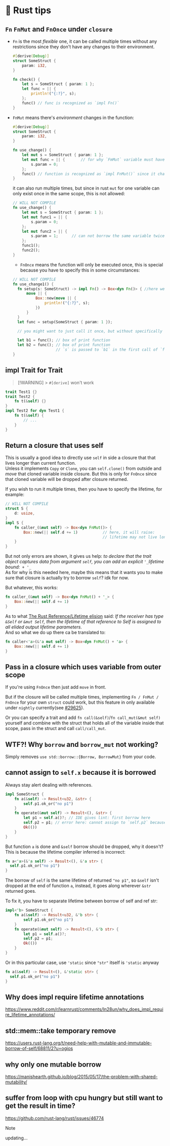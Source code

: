 #  Rust tips

## `Fn` `FnMut` and `FnOnce` under `closure`

- `Fn` is the most _flexible_ one, it can be called multiple times without any restrictions since they don't have any changes to their environment.

  ```rust
  #[derive(Debug)]
  struct SomeStruct {
      param: i32,
  }

  fn check() {
      let s = SomeStruct { param: 1 };
      let func = || {
          println!("{:?}", s);
      };
      func() // func is recognized as `impl Fn()`
  }
  ```

- `FnMut` means there's _environment_ changes in the function:

  ```rust
  #[derive(Debug)]
  struct SomeStruct {
      param: i32,
  }

  fn use_change() {
      let mut s = SomeStruct { param: 1 };
      let mut func = || {       // for why `FmMut` variable must have `mut`, check: https://users.rust-lang.org/t/why-must-closure-variable-be-mut/53583/3
          s.param = 0;
      };
      func() // function is recognized as `impl FnMut()` since it changes `s` in it's environment
  }
  ```

  it can also run multiple times, but since in rust `mut` for one variable can only exist once in the same scope, this is not allowed:

  ```rust
  // WILL NOT COMPILE
  fn use_change() {
      let mut s = SomeStruct { param: 1 };
      let mut func1 = || {
          s.param = 0;
      };
      let mut func2 = || {
          s.param = 1;      // can not borrow the same variable twice which we did here to `s.param`, but you can still change other params under `s`
      };
      func1();
      func2();
  }
  ```

  - `FnOnce` means the function will only be executed once, this is special because you have to specify this in some circumstances:

  ```rust
  // WILL NOT COMPILE
  fn use_change1() {
    fn setup(s: SomeStruct) -> impl Fn() -> Box<dyn Fn()> { //here we use `Fn` not `FnOnce`
        move || {
            Box::new(move || {
                println!("{:?}", s);
            })
        }
    }
    let func = setup(SomeStruct { param: 1 });

    // you might want to just call it once, but without specifically saying it's a `FnOnce`, compiler will assume:

    let b1 = func(); // box of print function
    let b2 = func(); // box of print function
                     // `s` is passed to `b1` in the first call of `func`, there's nothing left for `b2` unless `SomeStruct` implemented `Copy` trait
  }
  ```

## impl Trait for Trait

> [!WARNING] > `#[derive]` won't work

```rust
trait Test1 {}
trait Test2 {
    fn t(&self) {}
}
impl Test2 for dyn Test1 {
    fn t(&self) {
        // ...
    }
}
```

## Return a closure that uses self

This is usually a good idea to directly use `self` in side a closure that that lives longer than current function.  
Unless it implements `Copy` or `Clone`, you can `self.clone()` from outside and _move_ that cloned variable inside closure.
But this is only for `FnOnce` since that cloned variable will be dropped after closure returned.

If you wish to run it multiple times, then you have to specify the lifetime, for example:

```rust
// WILL NOT COMPILE
struct S {
    d: usize,
}
impl S {
    fn caller_(&mut self) -> Box<dyn FnMut()> {
        Box::new(|| self.d += 1)           // here, it will raise:
                                           // lifetime may not live long enough returning this value requires that `'1` must outlive `'static`
    }
}
```

But not only errors are shown, it gives us help: _to declare that the trait object captures data from argument `self`, you can add an explicit `'_`lifetime bound:` + '_`_  
As for why is this needed here, maybe this means that it wants you to make sure that closure is actually try to borrow `self`? idk for now.

But whatever, this works:

```rust
fn caller_(&mut self) -> Box<dyn FnMut() + '_> {
    Box::new(|| self.d += 1)
}
```

As to what [The Rust Reference/Lifetime elision]() said: _If the receiver has type `&Self` or `&mut Self`, then the lifetime of that reference to Self is assigned to all elided output lifetime parameters._  
And so what we do up there ca be translated to:

```rust
fn caller<'a>(&'a mut self) -> Box<dyn FnMut() + 'a> {
    Box::new(|| self.d += 1)
}
```

## Pass in a closure which uses variable from outer scope

If you're using `FnOnce` then just add `move` in front.

But if the closure will be called multiple times, implementing `Fn / FnMut / FnOnce` for your own `struct` could work, but this feature in only available under `nightly` currently(see [#29625](`https://github.com/rust-lang/rust/issues/29625`])).

Or you can specify a trait and add `fn call(&self)`/`fn call_mut(&mut self)` yourself and combine with the struct that holds all of the variable inside that scope, pass in the struct and call `call/call_mut`.

## WTF?! Why `borrow` and `borrow_mut` not working?

Simply removes `use std::borrow::{Borrow, BorrowMut}` from your code.

## cannot assign to `self.x` because it is borrowed

Always stay alert dealing with references.

```rust
impl SomeStruct {
    fn a(&self) -> Result<u32, &str> {
        self.p1.ok_or("no p1")
    }
    fn operate(&mut self) -> Result<(), &str> {
        let p1 = self.a()?; // IDE gives lint: first borrow here
        self.p2 = p1; // error here: cannot assign to `self.p2` because it is borrowed
        Ok(())
    }
}
```

But function `a` is done and `&self` borrow should be dropped, why it doesn't?  
This is because the lifetime compiler inferred is incorrect:

```rust
fn a<'a>(&'a self) -> Result<(), &'a str> {
  self.p1.ok_or("no p1")
}
```

The borrow of `self` is the same lifetime of returned `"no p1"`, so `&self` isn't dropped at the end of function `a`, instead, it goes along wherever `&str` returned goes.

To fix it, you have to separate lifetime between borrow of self and ref str:

```rust
impl<'b> SomeStruct {
    fn a(&self) -> Result<u32, &'b str> {
        self.p1.ok_or("no p1")
    }
    fn operate(&mut self) -> Result<(), &'b str> {
        let p1 = self.a()?;
        self.p2 = p1;
        Ok(())
    }
}
```

Or in this particular case, use `'static` since `"str"` itself is `'static` anyway

```rust
fn a(&self) -> Result<(), &'static str> {
  self.p1.ok_or("no p1")
}
```

## Why does impl require lifetime annotations

https://www.reddit.com/r/learnrust/comments/ln28un/why_does_impl_require_lifetime_annotations/

## std::mem::take temporary remove

https://users.rust-lang.org/t/need-help-with-mutable-and-immutable-borrow-of-self/68811/2?u=ogios

## why only one mutable borrow

https://manishearth.github.io/blog/2015/05/17/the-problem-with-shared-mutability/

## suffer from loop with cpu hungry but still want to get the result in time?

https://github.com/rust-lang/rust/issues/46774

> [!NOTE]
> updating...
